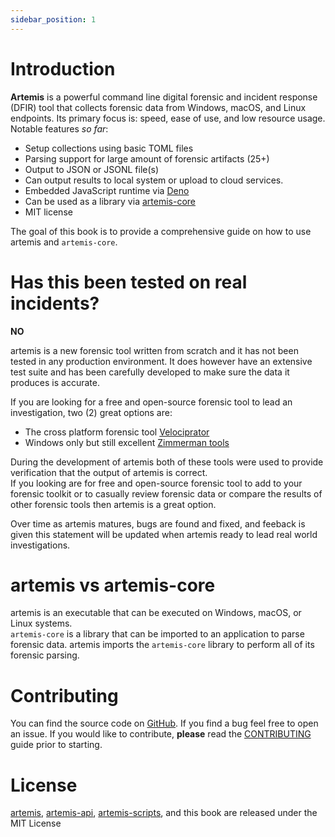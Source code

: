 ```yaml
---
sidebar_position: 1
---
```


# Introduction

**Artemis** is a powerful command line digital forensic and incident response
(DFIR) tool that collects forensic data from Windows, macOS, and Linux
endpoints. Its primary focus is: speed, ease of use, and low resource usage.\
Notable features _so far_:

- Setup collections using basic TOML files
- Parsing support for large amount of forensic artifacts (25+)
- Output to JSON or JSONL file(s)
- Can output results to local system or upload to cloud services.
- Embedded JavaScript runtime via [Deno](https://deno.land/)
- Can be used as a library via [artemis-core](./core/overview.md)
- MIT license

The goal of this book is to provide a comprehensive guide on how to use artemis
and `artemis-core`.

# Has this been tested on real incidents?

**NO**

artemis is a new forensic tool written from scratch and it has not been tested
in any production environment. It does however have an extensive test suite and
has been carefully developed to make sure the data it produces is accurate.

If you are looking for a free and open-source forensic tool to lead an
investigation, two (2) great options are:

- The cross platform forensic tool
  [Velociprator](https://docs.velociraptor.app/)
- Windows only but still excellent
  [Zimmerman tools](https://ericzimmerman.github.io/#!index.md)

During the development of artemis both of these tools were used to provide
verification that the output of artemis is correct.\
If you looking are for free and open-source forensic tool to add to your
forensic toolkit or to casually review forensic data or compare the results of
other forensic tools then artemis is a great option.

Over time as artemis matures, bugs are found and fixed, and feeback is given
this statement will be updated when artemis ready to lead real world
investigations.

# artemis vs artemis-core

artemis is an executable that can be executed on Windows, macOS, or Linux
systems.\
`artemis-core` is a library that can be imported to an application to parse
forensic data. artemis imports the `artemis-core` library to perform all of its
forensic parsing.

# Contributing

You can find the source code on [GitHub](https://github.com/puffycid/artemis).
If you find a bug feel free to open an issue. If you would like to contribute,
**please** read the
[CONTRIBUTING](https://github.com/puffycid/artemis/blob/main/CONTRIBUTING.md)
guide prior to starting.

# License

[artemis](https://github.com/puffycid/artemis),
[artemis-api](https://github.com/puffycid/artemis-api),
[artemis-scripts](https://github.com/puffycid/artemis-scripts), and this book
are released under the MIT License
